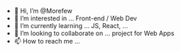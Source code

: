 - 👋 Hi, I’m @Morefew
- 👀 I’m interested in ... Front-end / Web Dev
- 🌱 I’m currently learning ... JS, React, ...
- 💞️ I’m looking to collaborate on ... project for Web Apps
- 📫 How to reach me ...

<!---
Morefew/Morefew is a ✨ special ✨ repository because its `README.md` (this file) appears on your GitHub profile.
You can click the Preview link to take a look at your changes.
--->
